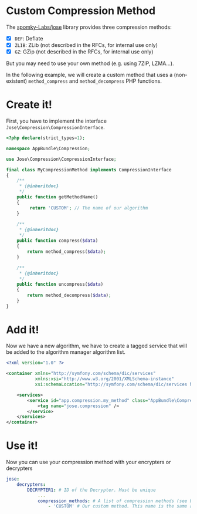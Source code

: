 Custom Compression Method
=========================

The [spomky-Labs/jose](https://github.com/Spomky-Labs/jose) library provides three compression methods:
- [x] `DEF`: Deflate
- [x] `ZLIB`: ZLib (not described in the RFCs, for internal use only)
- [x] `GZ`: GZip (not described in the RFCs, for internal use only)

But you may need to use your own method (e.g. using 7ZIP, LZMA...).

In the following example, we will create a custom method that uses a (non-existent) `method_compress` and `method_decompress` PHP functions.

# Create it!

First, you have to implement the interface `Jose\Compression\CompressionInterface`.

```php
<?php declare(strict_types=1);

namespace AppBundle\Compression;

use Jose\Compression\CompressionInterface;

final class MyCompressionMethod implements CompressionInterface
{
    /**
     * {@inheritdoc}
     */
    public function getMethodName()
    {
         return 'CUSTOM'; // The name of our algorithm
    }
    
    /**
     * {@inheritdoc}
     */
    public function compress($data)
    {
        return method_compress($data);
    }
    
    /**
     * {@inheritdoc}
     */
    public function uncompress($data)
    {
        return method_decompress($data);
    }
}
```

# Add it!

Now we have a new algorithm, we have to create a tagged service that will be added to the algorithm manager algorithm list.

```xml
<?xml version="1.0" ?>

<container xmlns="http://symfony.com/schema/dic/services"
           xmlns:xsi="http://www.w3.org/2001/XMLSchema-instance"
           xsi:schemaLocation="http://symfony.com/schema/dic/services http://symfony.com/schema/dic/services/services-1.0.xsd">

    <services>
        <service id="app.compression.my_method" class="AppBundle\Compression\MyCompressionMethod" public="false">
            <tag name="jose.compression" />
        </service>
    </services>
</container>
```

# Use it!

Now you can use your compression method with your encrypters or decrypters

```yml
jose:
    decrypters:
        DECRYPTER1: # ID of the Decrypter. Must be unique
            ...
            compression_methods: # A list of compression methods (see below for the complete list)
                - 'CUSTOM' # Our custom method. This name is the same as returned by the 'getMethodName' method
```
